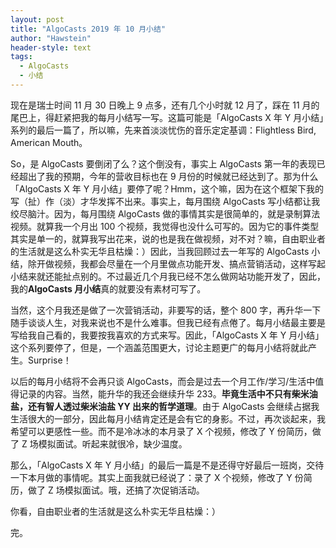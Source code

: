 ```yaml
---
layout: post
title: "AlgoCasts 2019 年 10 月小结"
author: "Hawstein"
header-style: text
tags:
  - AlgoCasts
  - 小结
---
```


现在是瑞士时间 11 月 30 日晚上 9 点多，还有几个小时就 12 月了，踩在 11 月的尾巴上，得赶紧把我的每月小结写一写。这篇可能是「AlgoCasts X 年 Y 月小结」系列的最后一篇了，所以嘛，先来首淡淡忧伤的音乐定定基调：Flightless Bird, American Mouth。

So，是 AlgoCasts 要倒闭了么？这个倒没有，事实上 AlgoCasts 第一年的表现已经超出了我的预期，今年的营收目标也在 9 月份的时候就已经达到了。那为什么「AlgoCasts X 年 Y 月小结」要停了呢？Hmm，这个嘛，因为在这个框架下我的写（扯）作（淡）才华发挥不出来。事实上，每月围绕 AlgoCasts 写小结都让我绞尽脑汁。因为，每月围绕 AlgoCasts 做的事情其实是很简单的，就是录制算法视频。就算我一个月出 100 个视频，我觉得也没什么可写的。因为它的事件类型其实是单一的，就算我写出花来，说的也是我在做视频，对不对？嘛，自由职业者的生活就是这么朴实无华且枯燥：）因此，当我回顾过去一年写的 AlgoCasts 小结，除开做视频，我都会尽量在一个月里做点功能开发、搞点营销活动，这样写起小结来就还能扯点别的。不过最近几个月我已经不怎么做网站功能开发了，因此，我的**AlgoCasts 月小结**真的就要没有素材可写了。

当然，这个月我还是做了一次营销活动，非要写的话，整个 800 字，再升华一下随手谈谈人生，对我来说也不是什么难事。但我已经有点倦了。每月小结最主要是写给我自己看的，我要按我喜欢的方式来写。因此，「AlgoCasts X 年 Y 月小结」这个系列要停了，但是，一个涵盖范围更大，讨论主题更广的每月小结将就此产生。Surprise！

以后的每月小结将不会再只谈 AlgoCasts，而会是过去一个月工作/学习/生活中值得记录的内容。当然，能升华的我还会继续升华 233。**毕竟生活中不只有柴米油盐，还有智人透过柴米油盐 YY 出来的哲学道理**。由于 AlgoCasts 会继续占据我生活很大的一部分，因此每月小结肯定还是会有它的身影。不过，再次谈起来，我希望可以更感性一些。而不是冷冰冰的本月录了 X 个视频，修改了 Y 份简历，做了 Z 场模拟面试。听起来就很冷，缺少温度。

那么，「AlgoCasts X 年 Y 月小结」的最后一篇是不是还得守好最后一班岗，交待一下本月做的事情呢。其实上面我就已经说了：录了 X 个视频，修改了 Y 份简历，做了 Z 场模拟面试。哦，还搞了次促销活动。

你看，自由职业者的生活就是这么朴实无华且枯燥：）

完。

